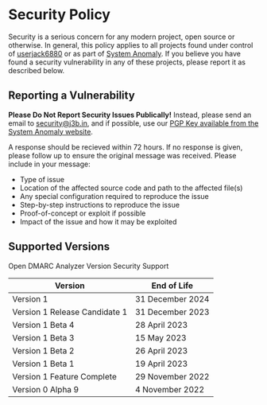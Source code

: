 # Security Policy

Security is a serious concern for any modern project, open source or otherwise. In general, this policy applies to all projects found under control of [userjack6880](https://github.com/userjack6880) or as part of [System Anomaly](https://systemanomaly.com). If you believe you have found a security vulnerability in any of these projects, please report it as described below.

## Reporting a Vulnerability

**Please Do Not Report Security Issues Publically!** Instead, please send an email to [security@j3b.in](mailto:security@j3b.in), and if possible, use our [PGP Key available from the System Anomaly website](https://systemanomaly.com/pgp/). 

A response should be recieved within 72 hours. If no response is given, please follow up to ensure the original message was received. Please include in your message:
- Type of issue
- Location of the affected source code and path to the affected file(s)
- Any special configuration required to reproduce the issue
- Step-by-step instructions to reproduce the issue
- Proof-of-concept or exploit if possible
- Impact of the issue and how it may be exploited

## Supported Versions

Open DMARC Analyzer Version Security Support

| Version                       | End of Life      |
| ----------------------------- | ---------------- |
| Version 1                     | 31 December 2024 |
| Version 1 Release Candidate 1 | 31 December 2023 |
| Version 1 Beta 4              | 28 April 2023    |
| Version 1 Beta 3              | 15 May 2023      |
| Version 1 Beta 2              | 26 April 2023    |
| Version 1 Beta 1              | 19 April 2023    |
| Version 1 Feature Complete    | 29 November 2022 |
| Version 0 Alpha 9             | 4 November 2022  |
